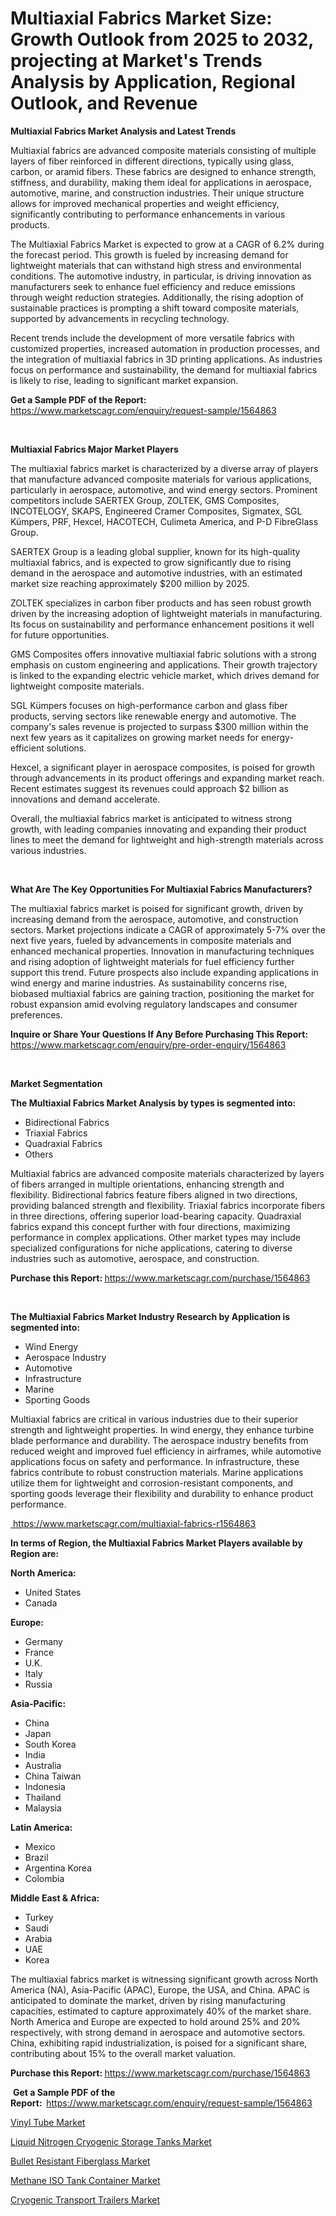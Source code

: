 <p><h1>Multiaxial Fabrics Market Size: Growth Outlook from 2025 to 2032, projecting at Market's Trends Analysis by Application, Regional Outlook, and Revenue</h1></p><p><strong>Multiaxial Fabrics Market Analysis and Latest Trends</strong></p>
<p><p>Multiaxial fabrics are advanced composite materials consisting of multiple layers of fiber reinforced in different directions, typically using glass, carbon, or aramid fibers. These fabrics are designed to enhance strength, stiffness, and durability, making them ideal for applications in aerospace, automotive, marine, and construction industries. Their unique structure allows for improved mechanical properties and weight efficiency, significantly contributing to performance enhancements in various products.</p><p>The Multiaxial Fabrics Market is expected to grow at a CAGR of 6.2% during the forecast period. This growth is fueled by increasing demand for lightweight materials that can withstand high stress and environmental conditions. The automotive industry, in particular, is driving innovation as manufacturers seek to enhance fuel efficiency and reduce emissions through weight reduction strategies. Additionally, the rising adoption of sustainable practices is prompting a shift toward composite materials, supported by advancements in recycling technology.</p><p>Recent trends include the development of more versatile fabrics with customized properties, increased automation in production processes, and the integration of multiaxial fabrics in 3D printing applications. As industries focus on performance and sustainability, the demand for multiaxial fabrics is likely to rise, leading to significant market expansion.</p></p>
<p><strong>Get a Sample PDF of the Report:&nbsp;</strong> <a href="https://www.marketscagr.com/enquiry/request-sample/1564863?utm_campaign=2268&utm_medium=2&utm_source=Github&utm_content=ia&utm_term=30012025&utm_id=multiaxial-fabrics">https://www.marketscagr.com/enquiry/request-sample/1564863</a></p>
<p>&nbsp;</p>
<p><strong>Multiaxial Fabrics Major Market Players</strong></p>
<p><p>The multiaxial fabrics market is characterized by a diverse array of players that manufacture advanced composite materials for various applications, particularly in aerospace, automotive, and wind energy sectors. Prominent competitors include SAERTEX Group, ZOLTEK, GMS Composites, INCOTELOGY, SKAPS, Engineered Cramer Composites, Sigmatex, SGL Kümpers, PRF, Hexcel, HACOTECH, Culimeta America, and P-D FibreGlass Group.</p><p>SAERTEX Group is a leading global supplier, known for its high-quality multiaxial fabrics, and is expected to grow significantly due to rising demand in the aerospace and automotive industries, with an estimated market size reaching approximately $200 million by 2025.</p><p>ZOLTEK specializes in carbon fiber products and has seen robust growth driven by the increasing adoption of lightweight materials in manufacturing. Its focus on sustainability and performance enhancement positions it well for future opportunities.</p><p>GMS Composites offers innovative multiaxial fabric solutions with a strong emphasis on custom engineering and applications. Their growth trajectory is linked to the expanding electric vehicle market, which drives demand for lightweight composite materials.</p><p>SGL Kümpers focuses on high-performance carbon and glass fiber products, serving sectors like renewable energy and automotive. The company's sales revenue is projected to surpass $300 million within the next few years as it capitalizes on growing market needs for energy-efficient solutions.</p><p>Hexcel, a significant player in aerospace composites, is poised for growth through advancements in its product offerings and expanding market reach. Recent estimates suggest its revenues could approach $2 billion as innovations and demand accelerate.</p><p>Overall, the multiaxial fabrics market is anticipated to witness strong growth, with leading companies innovating and expanding their product lines to meet the demand for lightweight and high-strength materials across various industries.</p></p>
<p>&nbsp;</p>
<p><strong>What Are The Key Opportunities For Multiaxial Fabrics Manufacturers?</strong></p>
<p><p>The multiaxial fabrics market is poised for significant growth, driven by increasing demand from the aerospace, automotive, and construction sectors. Market projections indicate a CAGR of approximately 5-7% over the next five years, fueled by advancements in composite materials and enhanced mechanical properties. Innovation in manufacturing techniques and rising adoption of lightweight materials for fuel efficiency further support this trend. Future prospects also include expanding applications in wind energy and marine industries. As sustainability concerns rise, biobased multiaxial fabrics are gaining traction, positioning the market for robust expansion amid evolving regulatory landscapes and consumer preferences.</p></p>
<p><strong>Inquire or Share Your Questions If Any Before Purchasing This Report:</strong> <a href="https://www.marketscagr.com/enquiry/pre-order-enquiry/1564863?utm_campaign=2268&utm_medium=2&utm_source=Github&utm_content=ia&utm_term=30012025&utm_id=multiaxial-fabrics">https://www.marketscagr.com/enquiry/pre-order-enquiry/1564863</a></p>
<p>&nbsp;</p>
<p><strong>Market Segmentation</strong></p>
<p><strong>The Multiaxial Fabrics Market Analysis by types is segmented into:</strong></p>
<p><ul><li>Bidirectional Fabrics</li><li>Triaxial Fabrics</li><li>Quadraxial Fabrics</li><li>Others</li></ul></p>
<p><p>Multiaxial fabrics are advanced composite materials characterized by layers of fibers arranged in multiple orientations, enhancing strength and flexibility. Bidirectional fabrics feature fibers aligned in two directions, providing balanced strength and flexibility. Triaxial fabrics incorporate fibers in three directions, offering superior load-bearing capacity. Quadraxial fabrics expand this concept further with four directions, maximizing performance in complex applications. Other market types may include specialized configurations for niche applications, catering to diverse industries such as automotive, aerospace, and construction.</p></p>
<p><strong>Purchase this Report:&nbsp;</strong><a href="https://www.marketscagr.com/purchase/1564863?utm_campaign=2268&utm_medium=2&utm_source=Github&utm_content=ia&utm_term=30012025&utm_id=multiaxial-fabrics">https://www.marketscagr.com/purchase/1564863</a></p>
<p>&nbsp;</p>
<p><strong>The Multiaxial Fabrics Market Industry Research by Application is segmented into:</strong></p>
<p><ul><li>Wind Energy</li><li>Aerospace Industry</li><li>Automotive</li><li>Infrastructure</li><li>Marine</li><li>Sporting Goods</li></ul></p>
<p><p>Multiaxial fabrics are critical in various industries due to their superior strength and lightweight properties. In wind energy, they enhance turbine blade performance and durability. The aerospace industry benefits from reduced weight and improved fuel efficiency in airframes, while automotive applications focus on safety and performance. In infrastructure, these fabrics contribute to robust construction materials. Marine applications utilize them for lightweight and corrosion-resistant components, and sporting goods leverage their flexibility and durability to enhance product performance.</p></p>
<p><a href="https://www.marketscagr.com/multiaxial-fabrics-r1564863?utm_campaign=2268&utm_medium=2&utm_source=Github&utm_content=ia&utm_term=30012025&utm_id=multiaxial-fabrics">&nbsp;https://www.marketscagr.com/multiaxial-fabrics-r1564863</a></p>
<p><strong>In terms of Region, the Multiaxial Fabrics Market Players available by Region are:</strong></p>
<p>
    <p> <strong> North America: </strong>
        <ul>
            <li>United States</li>
            <li>Canada</li>
        </ul>
        </p> 
    <p> <strong> Europe: </strong>
        <ul>
            <li>Germany</li>
            <li>France</li>
            <li>U.K.</li>
            <li>Italy</li>
            <li>Russia</li>
        </ul>
        </p> 
    <p> <strong> Asia-Pacific: </strong>
        <ul>
            <li>China</li>
            <li>Japan</li>
            <li>South Korea</li>
            <li>India</li>
            <li>Australia</li>
            <li>China Taiwan</li>
            <li>Indonesia</li>
            <li>Thailand</li>
            <li>Malaysia</li>
        </ul>
        </p> 
    <p> <strong> Latin America: </strong>
        <ul>
            <li>Mexico</li>
            <li>Brazil</li>
            <li>Argentina Korea</li>
            <li>Colombia</li>
        </ul>
        </p> 
    <p> <strong> Middle East & Africa: </strong>
        <ul>
            <li>Turkey</li>
            <li>Saudi</li>
            <li>Arabia</li>
            <li>UAE</li>
            <li>Korea</li>
        </ul>
    </p>
    </p>
<p><p>The multiaxial fabrics market is witnessing significant growth across North America (NA), Asia-Pacific (APAC), Europe, the USA, and China. APAC is anticipated to dominate the market, driven by rising manufacturing capacities, estimated to capture approximately 40% of the market share. North America and Europe are expected to hold around 25% and 20% respectively, with strong demand in aerospace and automotive sectors. China, exhibiting rapid industrialization, is poised for a significant share, contributing about 15% to the overall market valuation.</p></p>
<p><strong>Purchase this Report: </strong><a href="https://www.marketscagr.com/purchase/1564863?utm_campaign=2268&utm_medium=2&utm_source=Github&utm_content=ia&utm_term=30012025&utm_id=multiaxial-fabrics">https://www.marketscagr.com/purchase/1564863</a></p>
<p>&nbsp;<strong>Get a Sample PDF of the Report:&nbsp;&nbsp;</strong><a href="https://www.marketscagr.com/enquiry/request-sample/1564863?utm_campaign=2268&utm_medium=2&utm_source=Github&utm_content=ia&utm_term=30012025&utm_id=multiaxial-fabrics">https://www.marketscagr.com/enquiry/request-sample/1564863</a></p>
<p><strong></strong></p>
<p><p><a href="https://github.com/abantolemox08/Market-Research-Report-List-1/blob/main/vinyl-tube-market.md?utm_campaign=2268&utm_medium=2&utm_source=Github&utm_content=ia&utm_term=30012025&utm_id=multiaxial-fabrics">Vinyl Tube Market</a></p><p><a href="https://www.linkedin.com/pulse/thorough-analysis-liquid-nitrogen-cryogenic-storage-tanks-z5pnf?utm_campaign=2268&utm_medium=2&utm_source=Github&utm_content=ia&utm_term=30012025&utm_id=multiaxial-fabrics">Liquid Nitrogen Cryogenic Storage Tanks Market</a></p><p><a href="https://github.com/popupioo/Market-Research-Report-List-1/blob/main/bullet-resistant-fiberglass-market.md?utm_campaign=2268&utm_medium=2&utm_source=Github&utm_content=ia&utm_term=30012025&utm_id=multiaxial-fabrics">Bullet Resistant Fiberglass Market</a></p><p><a href="https://www.linkedin.com/pulse/methane-iso-tank-container-market-study-findings-forecast-p6xie?utm_campaign=2268&utm_medium=2&utm_source=Github&utm_content=ia&utm_term=30012025&utm_id=multiaxial-fabrics">Methane ISO Tank Container Market</a></p><p><a href="https://www.linkedin.com/pulse/cryogenic-transport-trailers-market-report-financial-overview-cayqf?utm_campaign=2268&utm_medium=2&utm_source=Github&utm_content=ia&utm_term=30012025&utm_id=multiaxial-fabrics">Cryogenic Transport Trailers Market</a></p></p>